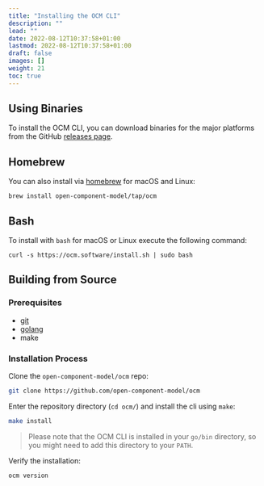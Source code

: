 ```yaml
---
title: "Installing the OCM CLI"
description: ""
lead: ""
date: 2022-08-12T10:37:58+01:00
lastmod: 2022-08-12T10:37:58+01:00
draft: false
images: []
weight: 21
toc: true
---
```


## Using Binaries

To install the OCM CLI, you can download binaries for the major platforms from the GitHub [releases page](https://github.com/open-component-model/ocm/releases).

## Homebrew

You can also install via [homebrew](https://brew.sh/) for macOS and Linux:

`brew install open-component-model/tap/ocm`

## Bash

To install with `bash` for macOS or Linux execute the following command:

`curl -s https://ocm.software/install.sh | sudo bash`

## Building from Source

### Prerequisites

- [git](https://www.git-scm.com/)
- [golang](https://go.dev/)
- make

### Installation Process

Clone the `open-component-model/ocm` repo:

```bash
git clone https://github.com/open-component-model/ocm
```

Enter the repository directory (`cd ocm/`) and install the cli using `make`:

```bash
make install
```

> Please note that the OCM CLI is installed in your `go/bin` directory, so you might need to add this directory to your `PATH`.

Verify the installation:

```bash
ocm version
```

